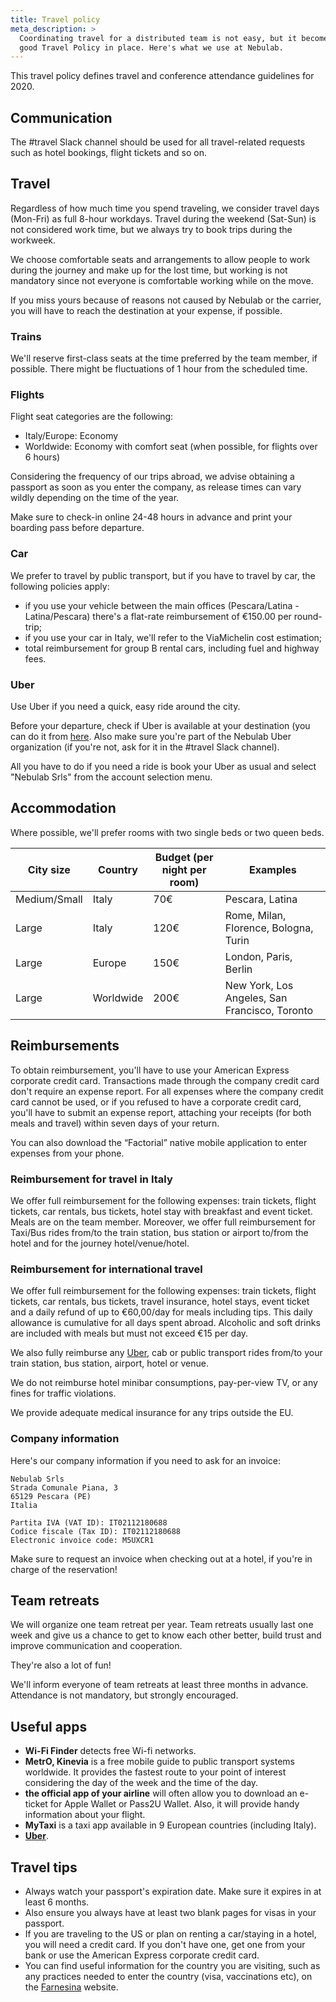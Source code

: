 ```yaml
---
title: Travel policy
meta_description: >
  Coordinating travel for a distributed team is not easy, but it becomes less of a struggle with a
  good Travel Policy in place. Here's what we use at Nebulab.
---
```


This travel policy defines travel and conference attendance guidelines for 2020.

## Communication

The #travel Slack channel should be used for all travel-related requests such as hotel bookings,
flight tickets and so on.

## Travel

Regardless of how much time you spend traveling, we consider travel days (Mon-Fri) as full 8-hour
workdays. Travel during the weekend (Sat-Sun) is not considered work time, but we always try to book
trips during the workweek.

We choose comfortable seats and arrangements to allow people to work during the journey and make up
for the lost time, but working is not mandatory since not everyone is comfortable working while on
the move.

If you miss yours because of reasons not caused by Nebulab or the carrier, you will have to reach the
destination at your expense, if possible.

### Trains

We'll reserve first-class seats at the time preferred by the team member, if possible. There might
be fluctuations of 1 hour from the scheduled time.

### Flights

Flight seat categories are the following:

- Italy/Europe: Economy
- Worldwide: Economy with comfort seat (when possible, for flights over 6 hours)

Considering the frequency of our trips abroad, we advise obtaining a passport as soon as you enter
the company, as release times can vary wildly depending on the time of the year.

Make sure to check-in online 24-48 hours in advance and print your boarding pass before departure.

### Car

We prefer to travel by public transport, but if you have to travel by car, the following policies
apply:

- if you use your vehicle between the main offices (Pescara/Latina - Latina/Pescara) there's a
  flat-rate reimbursement of €150.00 per round-trip;
- if you use your car in Italy, we'll refer to the ViaMichelin cost estimation;
- total reimbursement for group B rental cars, including fuel and highway fees.

### Uber

Use Uber if you need a quick, easy ride around the city.

Before your departure, check if Uber is available at your destination (you can do it from
[here](https://www.uber.com/global/it/cities/). Also make sure you're part of the Nebulab Uber
organization (if you're not, ask for it in the #travel Slack channel).

All you have to do if you need a ride is book your Uber as usual and select "Nebulab Srls" from the
account selection menu.

## Accommodation

Where possible, we'll prefer rooms with two single beds or two queen beds.

| City size    | Country   | Budget (per night per room) | Examples                                      |
|--------------|-----------|-----------------------------|-----------------------------------------------|
| Medium/Small | Italy     | 70€                         | Pescara, Latina                               |
| Large        | Italy     | 120€                        | Rome, Milan, Florence, Bologna, Turin         |
| Large        | Europe    | 150€                        | London, Paris, Berlin                         |
| Large        | Worldwide | 200€                        | New York, Los Angeles, San Francisco, Toronto |

## Reimbursements

To obtain reimbursement, you'll have to use your American Express corporate credit card.
Transactions made through the company credit card don't require an expense report. For all expenses
where the company credit card cannot be used, or if you refused to have a corporate credit card,
you'll have to submit an expense report, attaching your receipts (for both meals and travel) within
seven days of your return.

You can also download the “Factorial” native mobile application to enter expenses from your phone.

### Reimbursement for travel in Italy

We offer full reimbursement for the following expenses: train tickets, flight tickets, car rentals,
bus tickets, hotel stay with breakfast and event ticket. Meals are on the team member. Moreover, we
offer full reimbursement for Taxi/Bus rides from/to the train station, bus station or airport
to/from the hotel and for the journey hotel/venue/hotel.

### Reimbursement for international travel

We offer full reimbursement for the following expenses: train tickets, flight tickets, car rentals,
bus tickets, travel insurance, hotel stays, event ticket and a daily refund of up to €60,00/day for
meals including tips. This daily allowance is cumulative for all days spent abroad. Alcoholic and
soft drinks are included with meals but must not exceed €15 per day.

We also fully reimburse any [Uber](#uber), cab or public transport rides from/to your train station,
bus station, airport, hotel or venue.

We do not reimburse hotel minibar consumptions, pay-per-view TV, or any fines for traffic
violations.

We provide adequate medical insurance for any trips outside the EU.

### Company information

Here's our company information if you need to ask for an invoice:

    Nebulab Srls
    Strada Comunale Piana, 3
    65129 Pescara (PE)
    Italia

    Partita IVA (VAT ID): IT02112180688
    Codice fiscale (Tax ID): IT02112180688
    Electronic invoice code: M5UXCR1

Make sure to request an invoice when checking out at a hotel, if you're in charge of the
reservation!

## Team retreats

We will organize one team retreat per year. Team retreats usually last one week and give us a chance
to get to know each other better, build trust and improve communication and cooperation.

They're also a lot of fun!

We'll inform everyone of team retreats at least three months in advance. Attendance is not
mandatory, but strongly encouraged.

## Useful apps

- **Wi-Fi Finder** detects free Wi-fi networks.
- **MetrO, Kinevia** is a free mobile guide to public transport systems worldwide. It provides the
fastest route to your point of interest considering the day of the week and the time of the day.
- **the official app of your airline** will often allow you to download an e-ticket for Apple
Wallet or Pass2U Wallet. Also, it will provide handy information about your flight.
- **MyTaxi** is a taxi app available in 9 European countries (including Italy).
- **[Uber](#uber)**.

## Travel tips

- Always watch your passport's expiration date. Make sure it expires in at least 6 months.
- Also ensure you always have at least two blank pages for visas in your passport.
- If you are traveling to the US or plan on renting a car/staying in a hotel, you will need a credit
  card. If you don't have one, get one from your bank or use the American Express corporate credit
  card.
- You can find useful information for the country you are visiting, such as any practices needed to
  enter the country (visa, vaccinations etc), on the [Farnesina](http://www.viaggiaresicuri.it/home.html)
  website.
